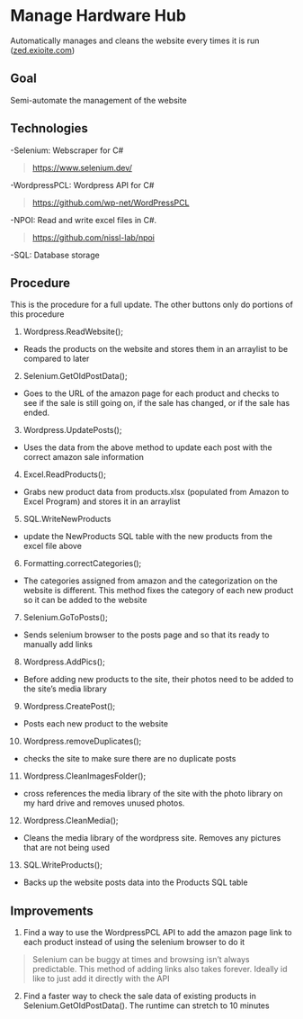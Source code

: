 <!DOCTYPE html>
<html>

<head>
  <meta charset="utf-8">
  <meta name="viewport" content="width=device-width, initial-scale=1.0">
  <title>Manage HH</title>
  <link rel="stylesheet" href="https://stackedit.io/style.css" />
</head>

<body class="stackedit">
  <div class="stackedit__html"><h1 id="manage-hardware-hub">Manage Hardware Hub</h1>
<p>Automatically manages and cleans the website every times it is run<br>
(<a href="http://zed.exioite.com">zed.exioite.com</a>)</p>
<h2 id="goal">Goal</h2>
<p>Semi-automate the management of the website</p>
<h2 id="technologies">Technologies</h2>
<p>-Selenium: Webscraper for C#</p>
<blockquote>
<p><a href="https://www.selenium.dev/">https://www.selenium.dev/</a></p>
</blockquote>
<p>-WordpressPCL: Wordpress API for C#</p>
<blockquote>
<p><a href="https://github.com/wp-net/WordPressPCL">https://github.com/wp-net/WordPressPCL</a></p>
</blockquote>
<p>-NPOI: Read and write excel files in C#.</p>
<blockquote>
<p><a href="https://github.com/nissl-lab/npoi">https://github.com/nissl-lab/npoi</a></p>
</blockquote>
<p>-SQL: Database storage</p>
<h2 id="procedure">Procedure</h2>
<p>This is the procedure for a full update. The other buttons only do portions of this procedure</p>
<ol>
<li>Wordpress.ReadWebsite();</li>
</ol>
<ul>
<li>Reads the products on the website and stores them in an arraylist to be compared to later</li>
</ul>
<ol start="2">
<li>Selenium.GetOldPostData();</li>
</ol>
<ul>
<li>Goes to the URL of the amazon page for each product and checks to see if the sale is still going on, if the sale has changed, or if the sale has ended.</li>
</ul>
<ol start="3">
<li>Wordpress.UpdatePosts();</li>
</ol>
<ul>
<li>Uses the data from the above method to update each post with the correct amazon sale information</li>
</ul>
<ol start="4">
<li>Excel.ReadProducts();</li>
</ol>
<ul>
<li>Grabs new product data from products.xlsx (populated from Amazon to Excel Program) and stores it in an arraylist</li>
</ul>
<ol start="5">
<li>SQL.WriteNewProducts</li>
</ol>
<ul>
<li>update the NewProducts SQL table with the new products from the excel file above</li>
</ul>
<ol start="6">
<li>Formatting.correctCategories();</li>
</ol>
<ul>
<li>The categories assigned from amazon and the categorization on the website is different. This method fixes the category of each new product so it can be added to the website</li>
</ul>
<ol start="7">
<li>Selenium.GoToPosts();</li>
</ol>
<ul>
<li>Sends selenium browser to the posts page and so that its ready to manually add links</li>
</ul>
<ol start="8">
<li>Wordpress.AddPics();</li>
</ol>
<ul>
<li>Before adding new products to the site, their photos need to be added to the site’s media library</li>
</ul>
<ol start="9">
<li>Wordpress.CreatePost();</li>
</ol>
<ul>
<li>Posts each new product to the website</li>
</ul>
<ol start="10">
<li>Wordpress.removeDuplicates();</li>
</ol>
<ul>
<li>checks the site to make sure there are no duplicate posts</li>
</ul>
<ol start="11">
<li>Wordpress.CleanImagesFolder();</li>
</ol>
<ul>
<li>cross references the media library of the site with the photo library on my hard drive and removes unused photos.</li>
</ul>
<ol start="12">
<li>Wordpress.CleanMedia();</li>
</ol>
<ul>
<li>Cleans the media library of the wordpress site. Removes any pictures that are not being used</li>
</ul>
<ol start="13">
<li>SQL.WriteProducts();</li>
</ol>
<ul>
<li>Backs up the website posts data into the Products SQL table</li>
</ul>
<h2 id="improvements">Improvements</h2>
<ol>
<li>Find a way to use the WordpressPCL API to add the amazon page link to each product instead of using the selenium browser to do it</li>
</ol>
<blockquote>
<p>Selenium can be buggy at times and browsing isn’t always predictable. This method of adding links also takes forever. Ideally id like to just add it directly with the API</p>
</blockquote>
<ol start="2">
<li>Find a faster way to check the sale data of existing products in Selenium.GetOldPostData(). The runtime can stretch to 10 minutes</li>
</ol>
</div>
</body>

</html>
